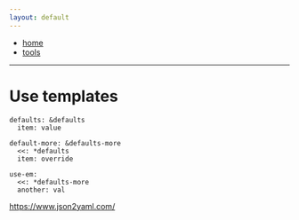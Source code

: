```yaml
---
layout: default
---
```

- [home](/index.md)
- [tools](/tools.md)

---
# Use templates
```
defaults: &defaults
  item: value

default-more: &defaults-more
  <<: *defaults
  item: override

use-em:
  <<: *defaults-more
  another: val
```


https://www.json2yaml.com/


